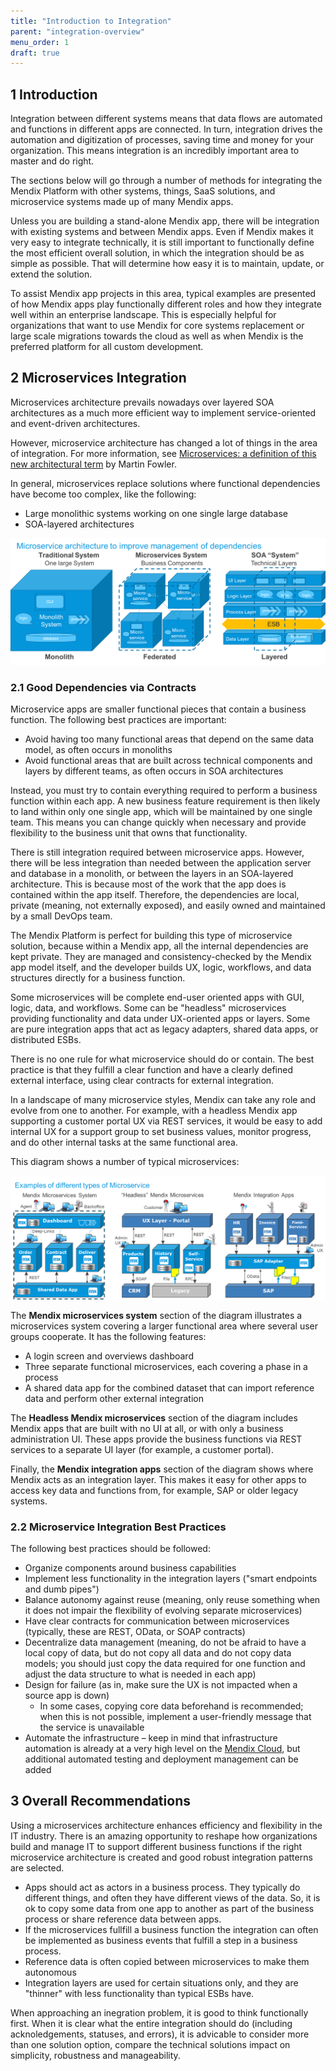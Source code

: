 ```yaml
---
title: "Introduction to Integration"
parent: "integration-overview"
menu_order: 1
draft: true
---
```


## 1 Introduction

Integration between different systems means that data flows are automated and functions in different apps are connected. In turn, integration drives the automation and digitization of processes, saving time and money for your organization. This means integration is an incredibly important area to master and do right.

The sections below will go through a number of methods for integrating the Mendix Platform with other systems, things, SaaS solutions, and microservice systems made up of many Mendix apps.

Unless you are building a stand-alone Mendix app, there will be integration with existing systems and between Mendix apps. Even if Mendix makes it very easy to integrate technically, it is still important to functionally define the most efficient overall solution, in which the integration should be as simple as possible. That will determine how easy it is to maintain, update, or extend the solution.

To assist Mendix app projects in this area, typical examples are presented of how Mendix apps play functionally different roles and how they integrate well within an enterprise landscape. This is especially helpful for organizations that want to use Mendix for core systems replacement or large scale migrations towards the cloud as well as when Mendix is the preferred platform for all custom development.

## 2 Microservices Integration

Microservices architecture prevails nowadays over layered SOA architectures as a much more efficient way to implement service-oriented and event-driven architectures.

However, microservice architecture has changed a lot of things in the area of integration. For more information, see [Microservices: a definition of this new architectural term](https://martinfowler.com/articles/microservices.html ) by Martin Fowler.

In general, microservices replace solutions where functional dependencies have become too complex, like the following:

* Large monolithic systems working on one single large database
* SOA-layered architectures

![](attachments/integration-intro/intro-1.png)

### 2.1 Good Dependencies via Contracts

Microservice apps are smaller functional pieces that contain a business function. The following best practices are important:

* Avoid having too many functional areas that depend on the same data model, as often occurs in monoliths
* Avoid functional areas that are built across technical components and layers by different teams, as often occurs in SOA architectures

Instead, you must try to contain everything required to perform a business function within each app. A new business feature requirement is then likely to land within only one single app, which will be maintained by one single team. This means you can change quickly when necessary and provide flexibility to the business unit that owns that functionality.

There is still integration required between microservice apps. However, there will be less integration than needed between the application server and database in a monolith, or between the layers in an SOA-layered architecture. This is because most of the work that the app does is contained within the app itself. Therefore, the dependencies are local, private (meaning, not externally exposed), and easily owned and maintained by a small DevOps team.

The Mendix Platform is perfect for building this type of microservice solution, because within a Mendix app, all the internal dependencies are kept private. They are managed and consistency-checked by the Mendix app model itself, and the developer builds UX, logic, workflows, and data structures directly for a business function.

Some microservices will be complete end-user oriented apps with GUI, logic, data, and workflows. Some can be "headless" microservices providing functionality and data under UX-oriented apps or layers. Some are pure integration apps that act as legacy adapters, shared data apps, or distributed ESBs.

There is no one rule for what microservice should do or contain. The best practice is that they fulfill a clear function and have a clearly defined external interface, using clear contracts for external integration.

In a landscape of many microservice styles, Mendix can take any role and evolve from one to another. For example, with a headless Mendix app supporting a customer portal UX via REST services, it would be easy to add internal UX for a support group to set business values, monitor progress, and do other internal tasks at the same functional area.

This diagram shows a number of typical microservices:

![](attachments/integration-intro/intro-2.png)

The **Mendix microservices system** section of the diagram illustrates a microservices system covering a larger functional area where several user groups cooperate. It has the following features: 

* A login screen and overviews dashboard
* Three separate functional microservices, each covering a phase in a process
* A shared data app for the combined dataset that can import reference data and perform other external integration

The **Headless Mendix microservices** section of the diagram includes Mendix apps that are built with no UI at all, or with only a business administration UI. These apps provide  the business functions via REST services to a separate UI layer (for example, a customer portal).

Finally, the **Mendix integration apps** section of the diagram shows where Mendix acts as an integration layer. This makes it easy for other apps to access key data and functions from, for example, SAP or older legacy systems.

### 2.2 Microservice Integration Best Practices

The following best practices should be followed:

* Organize components around business capabilities
* Implement less functionality in the integration layers ("smart endpoints and dumb pipes")
* Balance autonomy against reuse (meaning, only reuse something when it does not impair the flexibility of evolving separate microservices)
* Have clear contracts for communication between microservices (typically, these are REST, OData, or SOAP contracts)
* Decentralize data management (meaning, do not be afraid to have a local copy of data, but do not copy all data and do not copy data models; you should just copy the data required for one function and adjust the data structure to what is needed in each app)
* Design for failure (as in, make sure the UX is not impacted when a source app is down)
  * In some cases, copying core data beforehand is recommended; when this is not possible, implement a user-friendly message that the service is unavailable
* Automate the infrastructure – keep in mind that infrastructure automation is already at a very high level on the [Mendix Cloud](/developerportal/deploy/mendix-cloud-deploy), but additional automated testing and deployment management can be added

## 3 Overall Recommendations

Using a microservices architecture enhances efficiency and flexibility in the IT industry. There is an amazing opportunity to reshape how organizations build and manage IT to support different business functions if the right microservice architecture is created and good robust integration patterns are selected.

* Apps should act as actors in a business process. They typically do different things, and often they have different views of the data. So, it is ok to copy some data from one app to another as part of the business process or share reference data between apps. 
* If the microservices fullfill a business function the integration can often be implemented as business events that fulfill a step in a business process. 
* Reference data is often copied between microservices to make them autonomous
* Integration layers are used for certain situations only, and they are "thinner" with less functionality than typical ESBs have.

When approaching an inegration problem, it is good to think functionally first. When it is clear what the entire integration should do (including acknoledgements, statuses, and errors), it is advicable to consider more than one solution option, compare the technical solutions impact on simplicity, robustness and manageability.




